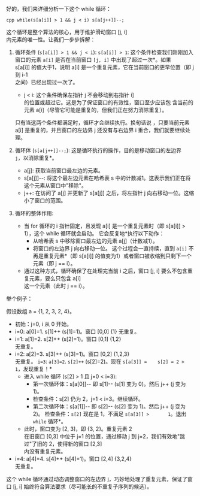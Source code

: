 好的，我们来详细分析一下这个 while 循环：

  `cpp
  while(s[a[i]] > 1 && j < i)
      s[a[j++]]--;
  `

  这个循环是整个算法的核心，用于维护滑动窗口 [j, i]        
  内元素的唯一性。让我们一步步拆解：

  1.  循环条件 (`s[a[i]] > 1 && j < i`):
         `s[a[i]] > 1`: 这个条件检查我们刚刚加入窗口的元素 
   `a[i]` 是否在当前窗口 `[j, i]` 中出现了超过一次*。如果  
  s[a[i]] 的值大于1，说明 a[i]
  是一个重复元素，它在当前窗口的更早位置（即 j 到 i-1      
  之间）已经出现过一次了。
      *   j < i: 这个条件确保左指针 j 不会移动到右指针 i]  
  的位置或超过它。这是为了保证窗口的有效性，窗口至少应该包 
  含当前的元素
  a[i]（尽管它可能是重复的，但我们正在努力消除重复）。     

      只有当这两个条件都满足时，循环才会继续执行。换句话说 
  ，只要当前元素 a[i] 是重复的，并且窗口的左边界 j
  还没有与右边界 i 重合，我们就要继续处理。

  2.  循环体 (`s[a[j++]]--;`):
         这是循环执行的操作，目的是移动窗口的左边界        
  `j`，以消除重复*。
      *   a[j]: 获取当前窗口最左边的元素。
      *   s[a[j]]--: 将这个最左边元素在哈希表 s
  中的计数减1。这表示我们正在将这个元素从窗口中"移除"。    
      *   j++: 在访问了 a[j] 并更新了 s[a[j]]
  之后，将左指针 j 向右移动一位。这缩小了窗口的范围。      

  3.  循环的整体作用:
      *   当 for 循环的 i 指针固定，且发现 a[i]
  是一个重复元素时（即 s[a[i]] > 1），这个 while
  循环就会启动。
         它会反复地*执行以下动作：
          *   从哈希表 s 中移除窗口最左边的元素
  a[j]（计数减1）。
          *   将窗口的左边界 j 向右移动一位。
         这个过程会一直持续，直到 `a[i]` 
  不再是重复元素*（即 s[a[i]]
  的值变为1）或者窗口被收缩到只剩下一个元素（即 j == i）。 
      *   通过这种方式，循环确保了在处理完当前 i
  之后，窗口 [j, i] 要么不包含重复元素，要么只包含 a[i]    
  这一个元素（此时 j == i）。

  举个例子：

  假设数组 a = {1, 2, 3, 2, 4}。

  *   初始：j=0, i 从 0 开始。
  *   i=0: a[0]=1. s[1]++ (s[1]=1)。窗口 [0,0] {1}
  无重复。
  *   i=1: a[1]=2. s[2]++ (s[2]=1)。窗口 [0,1] {1,2}       
  无重复。
  *   i=2: a[2]=3. s[3]++ (s[3]=1)。窗口 [0,2] {1,2,3}     
  无重复。
     `i=3`: `a[3]=2`. `s[2]++` (s[2]=2)。现在 `s[a[3]] =   
  s[2] = 2 > 1`，发现重复！*
      *   进入 while 循环 (s[2] > 1 且 j=0 < i=3):
          *   第一次循环体：s[a[0]]-- 即 s[1]-- (s[1] 变为 
   0)。然后 j++ (j 变为 1)。
          *   检查条件：s[2] 仍为 2，j=1 < i=3。继续循环。 
          *   第二次循环体：s[a[1]]-- 即 s[2]-- (s[2] 变为 
   1)。然后 j++ (j 变为 2)。
         检查条件：`s[2]` 现在是 1，不满足 `s[a[3]] >      
  1`。退出 `while` 循环*。
      *   此时，窗口变为 [2, 3]，即 {3, 2}。重复元素 2     
  在旧窗口 [0,3] 中位于 j=1 的位置，通过移动 j 到
  j=2，我们有效地"跳过"了旧的 2，使得新的窗口 [2,3]        
  内没有重复元素。
  *   i=4: a[4]=4. s[4]++ (s[4]=1)。窗口 [2,4] {3,2,4}     
  无重复。





  这个 while 循环通过动态调整窗口的左边界
  j，巧妙地处理了重复元素，保证了窗口 [j, i]
  始终符合算法要求（尽可能长的不重复子序列的候选）。
